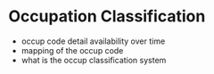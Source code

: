# Occupation Classification

- occup code detail availability over time
- mapping of the occup code
- what is the occup classification system
